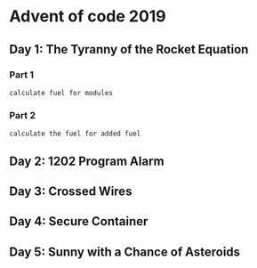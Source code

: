 # Advent of code 2019

## Day 1: The Tyranny of the Rocket Equation
### Part 1
    calculate fuel for modules
### Part 2
    calculate the fuel for added fuel

## Day 2: 1202 Program Alarm

## Day 3: Crossed Wires

## Day 4: Secure Container

## Day 5: Sunny with a Chance of Asteroids
